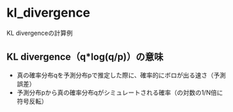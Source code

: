 # kl_divergence
KL divergenceの計算例

## KL divergence（q*log(q/p)）の意味
- 真の確率分布qを予測分布pで推定した際に、確率的にボロが出る速さ（予測誤差）
- 予測分布pから真の確率分布qがシミュレートされる確率（の対数の1/N倍に符号反転）
